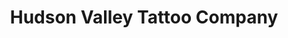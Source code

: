 ---
title: "Hudson Valley Tattoo Company"
url: /wappingers-falls/hudson-valley-tattoo-company/
shop: tattoo
---